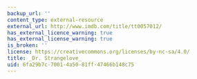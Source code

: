 ```yaml
---
backup_url: ''
content_type: external-resource
external_url: http://www.imdb.com/title/tt0057012/
has_external_licence_warning: true
has_external_license_warning: true
is_broken: ''
license: https://creativecommons.org/licenses/by-nc-sa/4.0/
title: _Dr. Strangelove_
uid: 6fa29b7c-7001-4a50-81ff-47466b148c75
---
```

